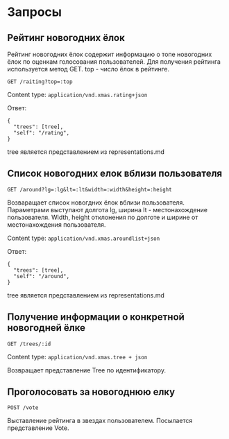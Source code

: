 # Запросы

## Рейтинг новогодних ёлок

Рейтинг новогодних ёлок содержит информацию о топе новогодних ёлок по оценкам голосования пользователей.
Для получения рейтинга используется метод GET. top - число ёлок в рейтинге.

```
GET /raiting?top=:top
```

Content type: ``` application/vnd.xmas.rating+json ```

Ответ:
```
{
  "trees": [tree],
  "self": "/rating",
}
```

tree является представлением из representations.md

## Список новогодних елок вблизи пользователя

```
GET /around?lg=:lg&lt=:lt&width=:width&height=:height
```

Возваращает список новогдних ёлок вблизи пользователя. Параметрами выступают долгота lg, ширина lt - местонахождение пользователя.
Width, height отклонения по долготе и ширине от местонахождения пользователя.

Content type: ``` application/vnd.xmas.aroundlist+json ```

Ответ:
```
{
  "trees": [tree],
  "self": "/around",
}
```

tree является представлением из representations.md

##  Получение информации о конкретной новогодней ёлке

```
GET /trees/:id
```
Content type: ``` application/vnd.xmas.tree + json ```

Возвращает представление Tree по идентификатору.

## Проголосовать за новогоднюю елку

```
POST /vote
```

Выставление рейтинга в звездах пользователем. Посылается представление Vote.
